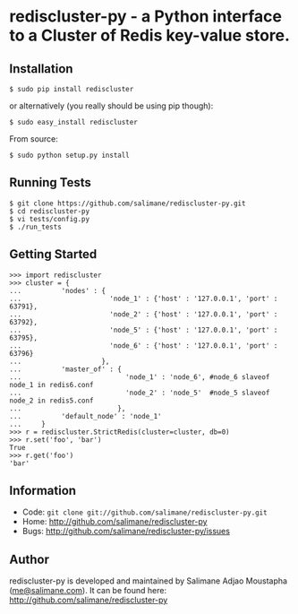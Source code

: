 rediscluster-py - a Python interface to a Cluster of Redis key-value store.
===========================================================================

## Installation

    $ sudo pip install rediscluster

or alternatively (you really should be using pip though):

    $ sudo easy_install rediscluster

From source:

    $ sudo python setup.py install
    
## Running Tests

    $ git clone https://github.com/salimane/rediscluster-py.git
    $ cd rediscluster-py
    $ vi tests/config.py
    $ ./run_tests



## Getting Started

    >>> import rediscluster
    >>> cluster = {
    ...          'nodes' : {
    ...                      'node_1' : {'host' : '127.0.0.1', 'port' : 63791},
    ...                      'node_2' : {'host' : '127.0.0.1', 'port' : 63792},
    ...                      'node_5' : {'host' : '127.0.0.1', 'port' : 63795},
    ...                      'node_6' : {'host' : '127.0.0.1', 'port' : 63796}
    ...                    },
    ...          'master_of' : {
    ...                          'node_1' : 'node_6', #node_6 slaveof node_1 in redis6.conf
    ...                          'node_2' : 'node_5'  #node_5 slaveof node_2 in redis5.conf
    ...                        },
    ...          'default_node' : 'node_1'
    ...     }
    >>> r = rediscluster.StrictRedis(cluster=cluster, db=0)
    >>> r.set('foo', 'bar')
    True
    >>> r.get('foo')
    'bar'


## Information

* Code: `git clone git://github.com/salimane/rediscluster-py.git`
* Home: <http://github.com/salimane/rediscluster-py>
* Bugs: <http://github.com/salimane/rediscluster-py/issues>


Author
------

rediscluster-py is developed and maintained by Salimane Adjao Moustapha (me@salimane.com).
It can be found here: http://github.com/salimane/rediscluster-py

